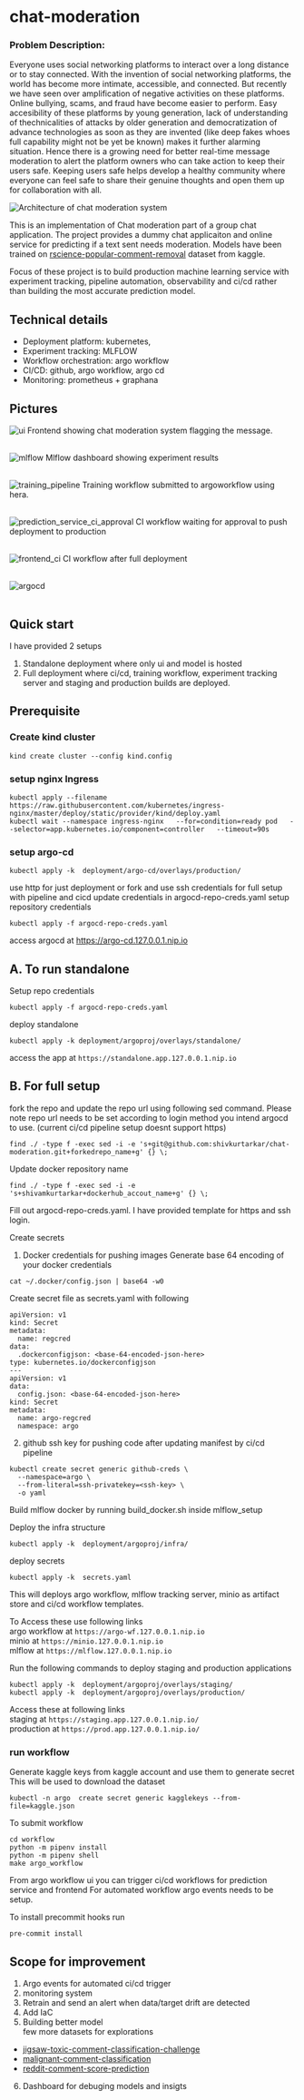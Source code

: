 # chat-moderation


### Problem Description:
Everyone uses social networking platforms to interact over a long distance or to stay connected. With the invention of social networking platforms, the world has become more intimate, accessible, and connected. But recently we have seen over amplification of negative activities on these platforms. Online bullying, scams, and fraud have become easier to perform. Easy accesibility of these platforms by young generation, lack of understanding of thechnicalities of attacks by older generation and democratization of advance technologies as soon as they are invented (like deep fakes whoes full capability might not be yet be known)  makes it further alarming situation. Hence there is a growing need for better real-time message moderation to alert the platform owners who can take action to keep their users safe. Keeping users safe helps develop a healthy community where everyone can feel safe to share their genuine thoughts and open them up for collaboration with all.

![Architecture of chat moderation system](images/chat-moderation.jpg)

This is an implementation of Chat moderation part of a group chat application. The project provides a dummy chat applicaiton and online service for predicting if a text sent needs moderation. Models have been trained on [rscience-popular-comment-removal](https://www.kaggle.com/datasets/areeves87/rscience-popular-comment-removal?resource=download) dataset from kaggle.

Focus of these project is to build production machine learning service with experiment tracking, pipeline automation, observability and ci/cd rather than building the most accurate prediction model.


## Technical details
- Deployment platform: kubernetes,
- Experiment tracking: MLFLOW
- Workflow orchestration: argo workflow
- CI/CD: github, argo workflow, argo cd
- Monitoring: prometheus + graphana


## Pictures
![ui](images/ui.png)
Frontend showing chat moderation system flagging the message.
<br>
<br>

![mlflow](images/mlflow.png)
Mlflow dashboard showing experiment results
<br>
<br>

![training_pipeline](images/training_pipeline.png)
Training workflow submitted to argoworkflow using hera.
<br>
<br>

![prediction_service_ci_approval](images/prediction_service_ci_approval.png)
CI workflow waiting for approval to push deployment to production
<br>
<br>

![frontend_ci](images/frontend_ci.png)
CI workflow after full deployment
<br>
<br>

![argocd](images/argocd.png)
<br>
<br>

## Quick start
I have provided 2 setups
1. Standalone deployment where only ui and model is hosted
2. Full deployment where ci/cd, training workflow, experiment tracking server and staging and production builds are deployed.


## Prerequisite
### Create kind cluster
```
kind create cluster --config kind.config
```

### setup nginx Ingress
```
kubectl apply --filename https://raw.githubusercontent.com/kubernetes/ingress-nginx/master/deploy/static/provider/kind/deploy.yaml
kubectl wait --namespace ingress-nginx   --for=condition=ready pod   --selector=app.kubernetes.io/component=controller   --timeout=90s
```

### setup argo-cd
```
kubectl apply -k  deployment/argo-cd/overlays/production/
```
use http for just deployment
or fork and use ssh credentials for full setup with pipeline and cicd
update credentials in argocd-repo-creds.yaml
setup repository credentials
```
kubectl apply -f argocd-repo-creds.yaml
```
access argocd at https://argo-cd.127.0.0.1.nip.io



## A. To run standalone
Setup repo credentials
```
kubectl apply -f argocd-repo-creds.yaml
```
deploy standalone
```
kubectl apply -k deployment/argoproj/overlays/standalone/
```
access the app at `https://standalone.app.127.0.0.1.nip.io`

## B. For full setup

fork the repo and
update the repo url using following sed command.
Please note repo url needs to be set according to login method you intend argocd to use. (current ci/cd pipeline setup doesnt support https)
```
find ./ -type f -exec sed -i -e 's+git@github.com:shivkurtarkar/chat-moderation.git+forkedrepo_name+g' {} \;
```

Update docker repository name
```
find ./ -type f -exec sed -i -e 's+shivamkurtarkar+dockerhub_accout_name+g' {} \;
```

Fill out argocd-repo-creds.yaml. I have provided template for https and ssh login.

Create secrets
1. Docker credentials for pushing images
Generate base 64 encoding of your docker credentials
```
cat ~/.docker/config.json | base64 -w0
```
Create secret file as secrets.yaml with following
```
apiVersion: v1
kind: Secret
metadata:
  name: regcred
data:
  .dockerconfigjson: <base-64-encoded-json-here>
type: kubernetes.io/dockerconfigjson
---
apiVersion: v1
data:
  config.json: <base-64-encoded-json-here>
kind: Secret
metadata:
  name: argo-regcred
  namespace: argo
```
2. github ssh key for pushing code after updating manifest by ci/cd pipeline
```
kubectl create secret generic github-creds \
  --namespace=argo \
  --from-literal=ssh-privatekey=<ssh-key> \
  -o yaml

```

Build mlflow docker by running build_docker.sh inside mlflow_setup

Deploy the infra structure
```
kubectl apply -k  deployment/argoproj/infra/
```
deploy secrets
```
kubectl apply -k  secrets.yaml
```

This will deploys argo workflow, mlflow tracking server, minio as artifact store and ci/cd workflow templates.

To Access these use following links<br>
argo workflow at `https://argo-wf.127.0.0.1.nip.io`<br>
minio at `https://minio.127.0.0.1.nip.io`<br>
mlflow at `https://mlflow.127.0.0.1.nip.io`

Run the following commands to deploy staging and production applications
```
kubectl apply -k  deployment/argoproj/overlays/staging/
kubectl apply -k  deployment/argoproj/overlays/production/
```

Access these at following links<br>
staging at `https://staging.app.127.0.0.1.nip.io/`<br>
production at  `https://prod.app.127.0.0.1.nip.io/`


### run workflow
Generate kaggle keys from kaggle account and use them to generate secret
This will be used to download the dataset
```
kubectl -n argo  create secret generic kagglekeys --from-file=kaggle.json
```

To submit workflow
```
cd workflow
python -m pipenv install
python -m pipenv shell
make argo_workflow
```

From argo workflow ui
you can trigger ci/cd workflows for prediction service and frontend
For automated workflow argo events needs to be setup.


To install precommit hooks run
```
pre-commit install
```


## Scope for improvement
1. Argo events for automated ci/cd trigger
2. monitoring system
3. Retrain and send an alert when data/target drift are detected
4. Add IaC
5. Building better model <br> few more datasets for explorations
-   [jigsaw-toxic-comment-classification-challenge](https://www.kaggle.com/competitions/jigsaw-toxic-comment-classification-challenge/code)<br>
-   [malignant-comment-classification](https://www.kaggle.com/datasets/surekharamireddy/malignant-comment-classification?select=train.csv)<br>
-   [reddit-comment-score-prediction](https://www.kaggle.com/datasets/ehallmar/reddit-comment-score-prediction)<br>
6. Dashboard for debuging models and insigts
